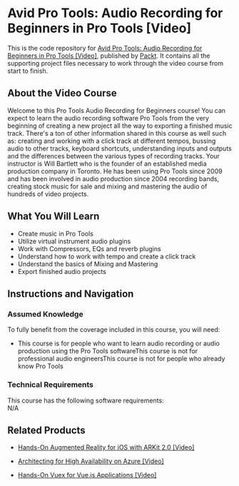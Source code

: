 


# Avid Pro Tools: Audio Recording for Beginners in Pro Tools [Video]
This is the code repository for [Avid Pro Tools: Audio Recording for Beginners in Pro Tools [Video]](https://www.packtpub.com/application-development/avid-pro-tools-audio-recording-beginners-pro-tools-video), published by [Packt](https://www.packtpub.com/?utm_source=github). It contains all the supporting project files necessary to work through the video course from start to finish.
## About the Video Course
Welcome to this Pro Tools Audio Recording for Beginners course! You can expect to learn the audio recording software Pro Tools from the very beginning of creating a new project all the way to exporting a finished music track. There's a ton of other information shared in this course as well such as: creating and working with a click track at different tempos, bussing audio to other tracks, keyboard shortcuts, understanding inputs and outputs and the differences between the various types of recording tracks. Your instructor is Will Bartlett who is the founder of an established media production company in Toronto. He has been using Pro Tools since 2009 and has been involved in audio production since 2004 recording bands, creating stock music for sale and mixing and mastering the audio of hundreds of video projects.

<H2>What You Will Learn</H2>
<DIV class=book-info-will-learn-text>
<UL>
<LI> Create music in Pro Tools</LI>
<LI> Utilize virtual instrument audio plugins</LI>
<LI> Work with Compressors, EQs and reverb plugins</LI>
<LI> Understand how to work with tempo and create a click track</LI>
<LI> Understand the basics of Mixing and Mastering</LI>
<LI> Export finished audio projects
</LI></UL></DIV>

## Instructions and Navigation
### Assumed Knowledge
To fully benefit from the coverage included in this course, you will need:<br/>
<DIV class=book-info-will-learn-text>
  <UL>
<LI> This course is for people who want to learn audio recording or audio production using the Pro Tools softwareThis course is not for professional audio engineersThis course is not for people who already know Pro Tools</UL>
<DIV>

### Technical Requirements
This course has the following software requirements:<br/>
N/A

## Related Products
* [Hands-On Augmented Reality for iOS with ARKit 2.0 [Video]](https://www.packtpub.com/application-development/hands-augmented-reality-ios-arkit-20-video)

* [Architecting for High Availability on Azure [Video]](https://www.packtpub.com/virtualization-and-cloud/architecting-high-availability-azure-video)

* [Hands-On Vuex for Vue.js Applications [Video]](https://www.packtpub.com/web-development/hands-vuex-vuejs-applications-video)
